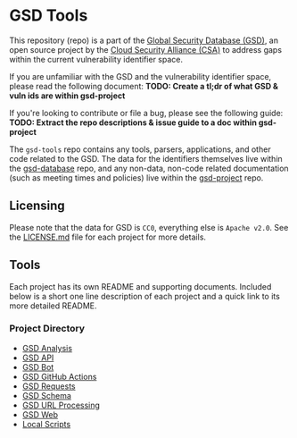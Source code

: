 # GSD Tools

This repository (repo) is a part of the [Global Security Database (GSD)](https://globalsecuritydatabase.org), an open source project by the [Cloud Security Alliance (CSA)](https://cloudsecurityalliance.org) to address gaps within the current vulnerability identifier space.

If you are unfamiliar with the GSD and the vulnerability identifier space, please read the following document: **TODO: Create a tl;dr of what GSD & vuln ids are within gsd-project**

If you're looking to contribute or file a bug, please see the following guide: **TODO: Extract the repo descriptions & issue guide to a doc within gsd-project**

The `gsd-tools` repo contains any tools, parsers, applications, and other code related to the GSD. The data for the identifiers themselves live within the [gsd-database](https://github.com/cloudsecurityalliance/gsd-database) repo, and any non-data, non-code related documentation (such as meeting times and policies) live within the [gsd-project](https://github.com/cloudsecurityalliance/gsd-project) repo.

## Licensing

Please note that the data for GSD is `CC0`, everything else is `Apache v2.0`. See the [LICENSE.md](LICENSE.md) file for each project for more details.

## Tools

Each project has its own README and supporting documents. Included below is a short one line description of each project and a quick link to its more detailed README.

### Project Directory

- [GSD Analysis](gsd-analysis/README.md)
- [GSD API](gsd-api/README.md)
- [GSD Bot](gsd-bot/README.md)
- [GSD GitHub Actions](gsd-github-actions/README.md)
- [GSD Requests](gsd-requests/README.md)
- [GSD Schema](gsd-schema/README.md)
- [GSD URL Processing](gsd-url-processing/README.md)
- [GSD Web](gsd-web/README.md)
- [Local Scripts](local-scripts/README.md)
